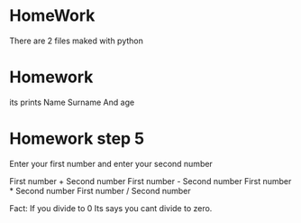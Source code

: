 # HomeWork
There are 2 files maked with python
# Homework
its prints Name Surname And age
# Homework step 5
Enter your first number and enter your second number

First number + Second number 
First number - Second number 
First number * Second number 
First number / Second number 

Fact: If you divide to 0 Its says you cant divide to zero.
